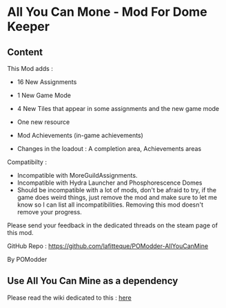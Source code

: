 # All You Can Mone - Mod For Dome Keeper


## Content 

This Mod adds :

- 16 New Assignments

- 1 New Game Mode

- 4 New Tiles that appear in some assignments and the new game mode

- One new resource

- Mod Achievements (in-game achievements)

- Changes in the loadout : A completion area, Achievements areas


Compatibilty :
- Incompatible with MoreGuildAssignments.
- Incompatible with Hydra Launcher and Phosphorescence Domes
- Should be incompatible with a lot of mods, don't be afraid to try, if the game does weird things, just remove the mod and make sure to let me know so I can list all incompatibilities. Removing this mod doesn't remove your progress.


Please send your feedback in the dedicated threads on the steam page of this mod.

GitHub Repo : https://github.com/lafitteque/POModder-AllYouCanMine

By POModder


## Use All You Can Mine as a dependency

Please read the wiki dedicated to this : [here](https://github.com/lafitteque/POModder-AllYouCanMine/wiki)
